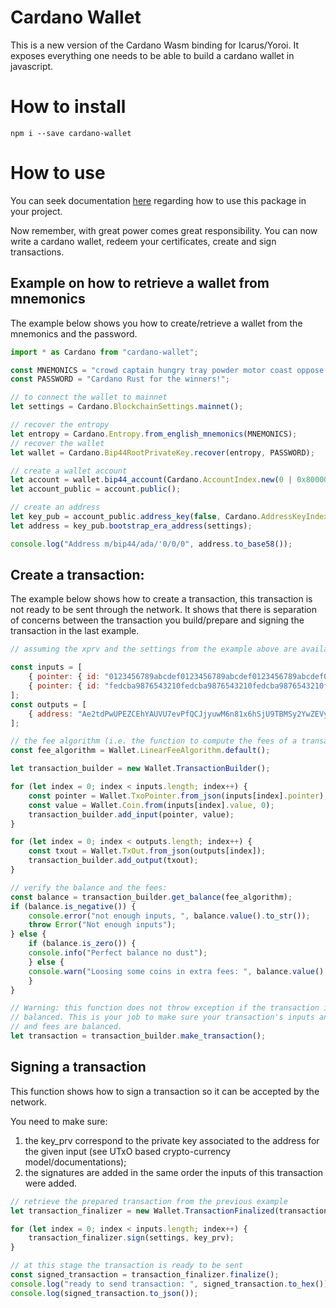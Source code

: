 # Cardano Wallet

This is a new version of the Cardano Wasm binding for Icarus/Yoroi.
It exposes everything one needs to be able to build a cardano wallet
in javascript.

# How to install

```
npm i --save cardano-wallet
```

# How to use

You can seek documentation
[here](https://github.com/rustwasm/create-wasm-app#create-wasm-app)
regarding how to use this package in your project.

Now remember, with great power comes great responsibility. You can now
write a cardano wallet, redeem your certificates, create and sign
transactions.

## Example on how to retrieve a wallet from mnemonics

The example below shows you how to create/retrieve a wallet from
the mnemonics and the password.

```js
import * as Cardano from "cardano-wallet";

const MNEMONICS = "crowd captain hungry tray powder motor coast oppose month shed parent mystery torch resemble index";
const PASSWORD = "Cardano Rust for the winners!";

// to connect the wallet to mainnet
let settings = Cardano.BlockchainSettings.mainnet();

// recover the entropy
let entropy = Cardano.Entropy.from_english_mnemonics(MNEMONICS);
// recover the wallet
let wallet = Cardano.Bip44RootPrivateKey.recover(entropy, PASSWORD);

// create a wallet account
let account = wallet.bip44_account(Cardano.AccountIndex.new(0 | 0x80000000));
let account_public = account.public();

// create an address
let key_pub = account_public.address_key(false, Cardano.AddressKeyIndex.new(0));
let address = key_pub.bootstrap_era_address(settings);

console.log("Address m/bip44/ada/'0/0/0", address.to_base58());
```

## Create a transaction:

The example below shows how to create a transaction, this transaction is not
ready to be sent through the network. It shows that there is separation of
concerns between the transaction you build/prepare and signing the transaction
in the last example.

```js
// assuming the xprv and the settings from the example above are available in this scope

const inputs = [
    { pointer: { id: "0123456789abcdef0123456789abcdef0123456789abcdef0123456789abcdef", index: 1 }, value: 1 },
    { pointer: { id: "fedcba9876543210fedcba9876543210fedcba9876543210fedcba9876543210", index: 0 }, value: 1 }
];
const outputs = [
    { address: "Ae2tdPwUPEZCEhYAUVU7evPfQCJjyuwM6n81x6hSjU9TBMSy2YwZEVydssL", value: "1826205" }
];

// the fee algorithm (i.e. the function to compute the fees of a transaction)
const fee_algorithm = Wallet.LinearFeeAlgorithm.default();

let transaction_builder = new Wallet.TransactionBuilder();

for (let index = 0; index < inputs.length; index++) {
    const pointer = Wallet.TxoPointer.from_json(inputs[index].pointer);
    const value = Wallet.Coin.from(inputs[index].value, 0);
    transaction_builder.add_input(pointer, value);
}

for (let index = 0; index < outputs.length; index++) {
    const txout = Wallet.TxOut.from_json(outputs[index]);
    transaction_builder.add_output(txout);
}

// verify the balance and the fees:
const balance = transaction_builder.get_balance(fee_algorithm);
if (balance.is_negative()) {
    console.error("not enough inputs, ", balance.value().to_str());
    throw Error("Not enough inputs");
} else {
    if (balance.is_zero()) {
    console.info("Perfect balance no dust");
    } else {
    console.warn("Loosing some coins in extra fees: ", balance.value().to_str());
    }
}

// Warning: this function does not throw exception if the transaction is not
// balanced. This is your job to make sure your transaction's inputs and outputs
// and fees are balanced.
let transaction = transaction_builder.make_transaction();
```

## Signing a transaction

This function shows how to sign a transaction so it can be accepted by the
network.

You need to make sure:

1. the key_prv correspond to the private key associated to the address for the given
   input (see UTxO based crypto-currency model/documentations);
2. the signatures are added in the same order the inputs of this transaction
   were added.

```js
// retrieve the prepared transaction from the previous example
let transaction_finalizer = new Wallet.TransactionFinalized(transaction);

for (let index = 0; index < inputs.length; index++) {
    transaction_finalizer.sign(settings, key_prv);
}

// at this stage the transaction is ready to be sent
const signed_transaction = transaction_finalizer.finalize();
console.log("ready to send transaction: ", signed_transaction.to_hex());
console.log(signed_transaction.to_json());
```

